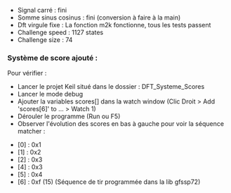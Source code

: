 * Signal carré : fini
* Somme sinus cosinus : fini (conversion à faire à la main)
* Dft virgule fixe : La fonction m2k fonctionne, tous les tests passent
* Challenge speed : 1127 states
* Challenge size : 74


### Système de score ajouté :

Pour vérifier :
* Lancer le projet Keil situé dans le dossier : DFT_Systeme_Scores
* Lancer le mode debug
* Ajouter la variables scores[] dans la watch window (Clic Droit > Add 'scores[6]' to ... > Watch 1)
* Dérouler le programme (Run ou F5)
* Observer l'évolution des scores en bas à gauche pour voir la séquence matcher :
 - [0] : 0x1
 - [1] : 0x2
 - [2] : 0x3
 - [4] : 0x3
 - [5] : 0x4
 - [6] : 0xf (15)
 (Séquence de tir programmée dans la lib gfssp72)
